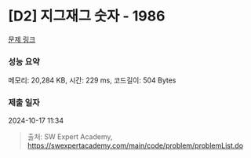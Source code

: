 # [D2] 지그재그 숫자 - 1986 

[문제 링크](https://swexpertacademy.com/main/code/problem/problemDetail.do?contestProbId=AV5PxmBqAe8DFAUq) 

### 성능 요약

메모리: 20,284 KB, 시간: 229 ms, 코드길이: 504 Bytes

### 제출 일자

2024-10-17 11:34



> 출처: SW Expert Academy, https://swexpertacademy.com/main/code/problem/problemList.do